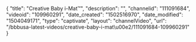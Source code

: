 {
    "title": "Creative Baby i-Mat&trade;",
    "description": "",
    "channelid": "111091684",
    "videoid": "109960291",
    "date_created": "1502516970",
    "date_modified": "1504049171",
    "type": "captivate",
    "layout": "channelVideo",
    "url": "\/bbbusa-latest-videos\/creative-baby-i-mat\u00e2\/111091684-109960291"
}